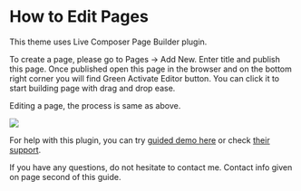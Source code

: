 # How to Edit Pages

This theme uses Live Composer Page Builder plugin.

To create a page, please go to Pages -> Add New. Enter title and publish this page. Once published open this page in the browser and on the bottom right corner you will find Green Activate Editor button. You can click it to start building page with drag and drop ease.

Editing a page, the process is same as above.

![](buildpage.jpg)

For help with this plugin, you can try [guided demo here](http://livecomposerplugin.com/playground/tutorial-chapter-one/?dslc=active) or check [their support](http://livecomposerplugin.com/support/).

If you have any questions, do not hesitate to contact me. Contact info given on page second of this guide.